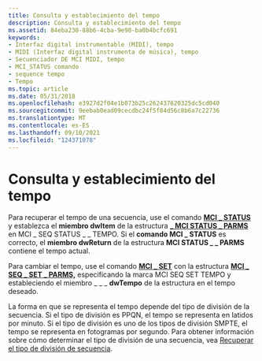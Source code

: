 ```yaml
---
title: Consulta y establecimiento del tempo
description: Consulta y establecimiento del tempo
ms.assetid: 84eba230-88b6-4cba-9e90-ba0b4bcfc691
keywords:
- Interfaz digital instrumentable (MIDI), tempo
- MIDI (Interfaz digital instrumenta de música), tempo
- Secuenciador DE MCI MIDI, tempo
- MCI_STATUS comando
- sequence tempo
- Tempo
ms.topic: article
ms.date: 05/31/2018
ms.openlocfilehash: e3927d2f04e1b073b25c262437620325dc5cd040
ms.sourcegitcommit: 9eebab0ead09cecdbc24f5f84d56c8b6a7c22736
ms.translationtype: MT
ms.contentlocale: es-ES
ms.lasthandoff: 09/10/2021
ms.locfileid: "124371078"
---
```

# <a name="querying-and-setting-the-tempo"></a>Consulta y establecimiento del tempo

Para recuperar el tempo de una secuencia, use el comando [**MCI \_ STATUS**](mci-status.md) y establezca el **miembro dwItem** de la estructura [**\_ MCI STATUS \_ PARMS**](mci-status-parms.md) en MCI \_ SEQ STATUS \_ \_ TEMPO. Si el **comando MCI \_ STATUS** es correcto, el **miembro dwReturn** de la estructura **MCI STATUS \_ \_ PARMS** contiene el tempo actual.

Para cambiar el tempo, use el comando [**MCI \_ SET**](mci-set.md) con la estructura [**MCI \_ SEQ \_ SET \_ PARMS,**](mci-seq-set-parms.md) especificando la marca MCI SEQ SET TEMPO y estableciendo el miembro \_ \_ \_ **dwTempo** de la estructura en el tempo deseado.

La forma en que se representa el tempo depende del tipo de división de la secuencia. Si el tipo de división es PPQN, el tempo se representa en latidos por minuto. Si el tipo de división es uno de los tipos de división SMPTE, el tempo se representa en fotogramas por segundo. Para obtener información sobre cómo determinar el tipo de división de una secuencia, vea [Recuperar el tipo de división de secuencia](retrieving-the-sequence-division-type.md).

 

 




